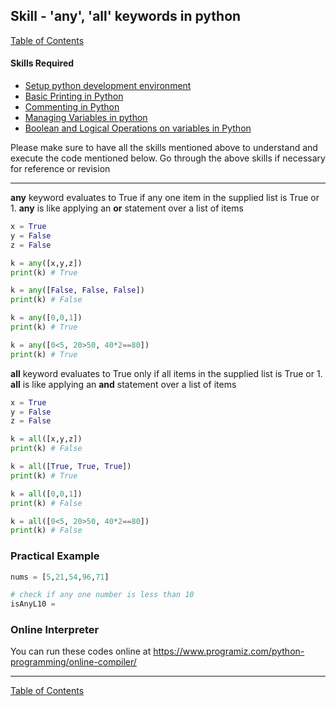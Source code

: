
## Skill - 'any', 'all' keywords in python
[Table of Contents](https://nagasudhir.blogspot.com/2020/04/taming-python-table-of-contents.html)

#### Skills Required
* [Setup python development environment](https://nagasudhir.blogspot.com/2020/04/setup-python-development-environment_14.html)
* [Basic Printing in Python](https://nagasudhir.blogspot.com/2020/04/basic-printing-in-python.html)
* [Commenting in Python](https://nagasudhir.blogspot.com/2020/04/comments-in-python.html)
* [Managing Variables in python](https://nagasudhir.blogspot.com/2020/04/managing-variables-in-python.html)
* [Boolean and Logical Operations on variables in Python](https://nagasudhir.blogspot.com/2020/04/operations-on-variables-in-python.html)

Please make sure to have all the skills mentioned above to understand and execute the code mentioned below. Go through the above skills if necessary for reference or revision

<hr/>

**any** keyword evaluates to True if any one item in the supplied list is True or 1. 
**any** is like applying an **or** statement over a list of items 
```python
x = True
y = False
z = False

k = any([x,y,z])
print(k) # True

k = any([False, False, False])
print(k) # False

k = any([0,0,1])
print(k) # True

k = any([0<5, 20>50, 40*2==80])
print(k) # True
```

**all** keyword evaluates to True only if all items in the supplied list is True or 1. 
**all** is like applying an **and** statement over a list of items 
```python
x = True
y = False
z = False

k = all([x,y,z]) 
print(k) # False

k = all([True, True, True]) 
print(k) # True

k = all([0,0,1])
print(k) # False

k = all([0<5, 20>50, 40*2==80])
print(k) # False
```

### Practical Example
```python
nums = [5,21,54,96,71]

# check if any one number is less than 10
isAnyL10 = 
```

### Online Interpreter
You can run these codes online at https://www.programiz.com/python-programming/online-compiler/

<hr/>

[Table of Contents](https://nagasudhir.blogspot.com/2020/04/taming-python-table-of-contents.html)
<!--stackedit_data:
eyJoaXN0b3J5IjpbLTEyNjM3Mjk2NDQsLTE5MjUzNTQ5NDRdfQ
==
-->